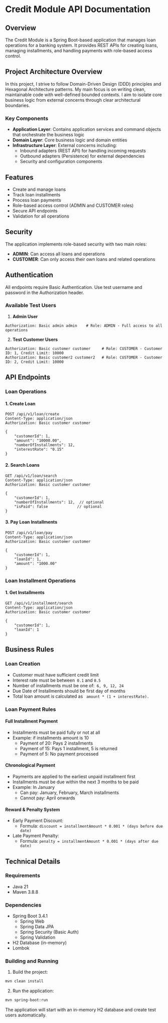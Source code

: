 # Credit Module API Documentation

## Overview
The Credit Module is a Spring Boot-based application that manages loan operations for a banking system. It provides REST APIs for creating loans, managing installments, and handling payments with role-based access control.

## Project Architecture Overview
In this project, I strive to follow Domain-Driven Design (DDD) principles and Hexagonal Architecture patterns. My main focus is on writing clean, maintainable code with well-defined bounded contexts. I aim to isolate core business logic from external concerns through clear architectural boundaries.

### Key Components

- **Application Layer**: Contains application services and command objects that orchestrate the business logic
- **Domain Layer**: Core business logic and domain entities
- **Infrastructure Layer**: External concerns including:
  - Inbound adapters (REST API) for handling incoming requests
  - Outbound adapters (Persistence) for external dependencies
  - Security and configuration components

## Features
- Create and manage loans
- Track loan installments
- Process loan payments
- Role-based access control (ADMIN and CUSTOMER roles)
- Secure API endpoints
- Validation for all operations

## Security
The application implements role-based security with two main roles:
- **ADMIN**: Can access all loans and operations
- **CUSTOMER**: Can only access their own loans and related operations

## Authentication

All endpoints require Basic Authentication. Use test username and password in the Authorization header.

### Available Test Users

1. **Admin User**
```http
Authorization: Basic admin admin    # Role: ADMIN - Full access to all operations
```

2. **Test Customer Users**
```http
Authorization: Basic customer customer     # Role: CUSTOMER - Customer ID: 1, Credit Limit: 10000
Authorization: Basic customer2 customer2   # Role: CUSTOMER - Customer ID: 2, Credit Limit: 10000
```

## API Endpoints

### Loan Operations

#### 1. Create Loan
```http
POST /api/v1/loan/create
Content-Type: application/json
Authorization: Basic customer customer

{
    "customerId": 1,
    "amount": "10000.00",
    "numberOfInstallments": 12,
    "interestRate": "0.15"
}
```

#### 2. Search Loans
```http
GET /api/v1/loan/search
Content-Type: application/json
Authorization: Basic customer customer

{
    "customerId": 1,
    "numberOfInstallments": 12,  // optional
    "isPaid": false             // optional
}
```

#### 3. Pay Loan Installments
```http
POST /api/v1/loan/pay
Content-Type: application/json
Authorization: Basic customer customer

{
    "customerId": 1,
    "loanId": 1,
    "amount": "1000.00"
}
```
### Loan Installment Operations

#### 1. Get Installments
```http
GET /api/v1/installment/search
Content-Type: application/json
Authorization: Basic customer customer

{
    "customerId": 1,
    "loanId": 1
}
```

## Business Rules

### Loan Creation
- Customer must have sufficient credit limit
- Interest rate must be between``` 0.1``` and ```0.5 ```
- Number of installments must be one of:``` 6, 9, 12, 24```
- Due Date of Installments should be first day of months
- Total loan amount is calculated as ``` amount * (1 + interestRate).```
  

### Loan Payment Rules

#### Full Installment Payment
- Installments must be paid fully or not at all
- Example:  if installments amount is 10
  - Payment of 20: Pays 2 installments
  - Payment of 15: Pays 1 installment, 5 is returned
  - Payment of 5: No payment processed

#### Chronological Payment
- Payments are applied to the earliest unpaid installment first
- Installments must be due within the next 3 months to be paid
- Example: In January
    - Can pay: January, February, March installments
    - Cannot pay: April onwards

#### Reward & Penalty System
- Early Payment Discount:
  - Formula: `discount = installmentAmount * 0.001 * (days before due date)`
- Late Payment Penalty:
  - Formula: `penalty = installmentAmount * 0.001 * (days after due date)`

## Technical Details

### Requirements
- Java 21
- Maven 3.8.8

### Dependencies
- Spring Boot 3.4.1
  - Spring Web
  - Spring Data JPA
  - Spring Security (Basic Auth)
  - Spring Validation
- H2 Database (in-memory)
- Lombok

### Building and Running
1. Build the project:
```bash
mvn clean install
```

2. Run the application:
```bash
mvn spring-boot:run
```

The application will start with an in-memory H2 database and create test users automatically.